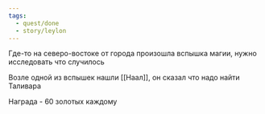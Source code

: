 ```yaml
---
tags:
  - quest/done
  - story/leylon
---
```


Где-то на северо-востоке от города произошла вспышка магии, нужно исследовать что случилось

Возле одной из вспышек нашли [[Наал]], он сказал что надо найти Таливара

Награда - 60 золотых каждому
